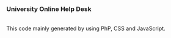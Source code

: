 <h3> University Online Help Desk </h3>
<br>
<string> This code mainly generated by using PhP, CSS and JavaScript. </strong>
